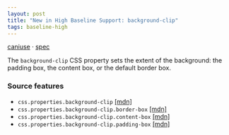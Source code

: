 ```yaml
---
layout: post
title: "New in High Baseline Support: background-clip"
tags: baseline-high
---
```


[caniuse](https://caniuse.com/?search=background-clip) · [spec](https://drafts.csswg.org/css-backgrounds-3/#background-clip)

The `background-clip` CSS property sets the extent of the background: the padding box, the content box, or the default border box.

### Source features

- ``css.properties.background-clip`` [[mdn]](https://https://developer.mozilla.org/en-US/search?q=css.properties.background-clip)
- ``css.properties.background-clip.border-box`` [[mdn]](https://https://developer.mozilla.org/en-US/search?q=css.properties.background-clip.border-box)
- ``css.properties.background-clip.content-box`` [[mdn]](https://https://developer.mozilla.org/en-US/search?q=css.properties.background-clip.content-box)
- ``css.properties.background-clip.padding-box`` [[mdn]](https://https://developer.mozilla.org/en-US/search?q=css.properties.background-clip.padding-box)
